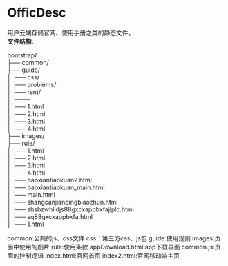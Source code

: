 # OfficDesc
用户云端存储官网、使用手册之类的静态文件。<br/>
<strong>文件结构:</strong>

bootstrap/<br/>
├── common/<br/>
├── guide/<br/>
│   ├── css/<br/>
│   ├── problems/<br/>
│   └── rent/<br/>
│       ├───<br/>
│   ├── 1.html<br/>
│   ├── 2.html<br/>
│   ├── 3.html<br/>
│   ├── 4.html<br/>
├── images/<br/>
├── rule/<br/>
│   ├── 1.html<br/>
│   ├── 2.html<br/>
│   ├── 3.html<br/>
│   ├── 4.html<br/>
│   ├── baoxiantiaokuan2.html<br/>
│   ├── baoxiantiaokuan_main.html<br/>
│   ├── main.html<br/>
│   ├── shangcanjiandingbiaozhun.html<br/>
│   ├── shsbzwhlldjs88gxcxappbxfajlplc.html<br/>
│   ├── sq88gxcxappbxfa.html<br/>
│   └── 1.html<br/>

common:公共的js、css文件
css：第三方css、js包
guide:使用规则
images:页面中使用的图片
rule:使用条款
appDownload.html:app下载界面
common.js:页面的控制逻辑
index.html:官网首页
index2.html:官网移动端主页